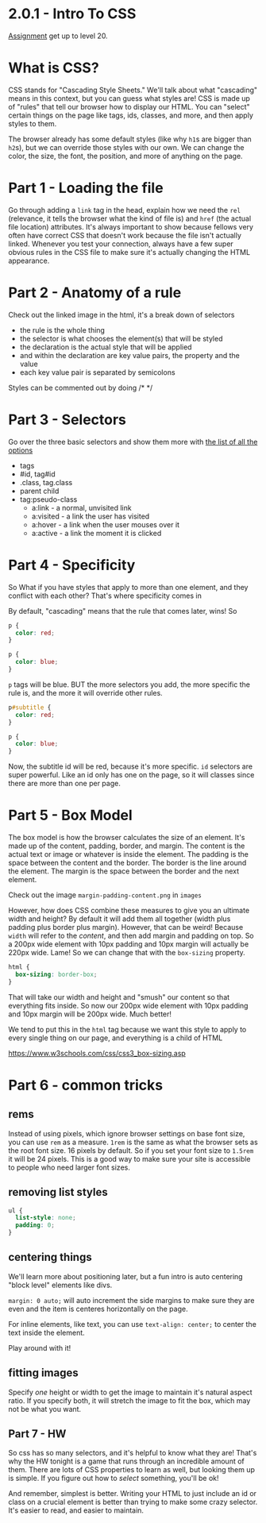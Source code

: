 # 2.0.1 - Intro To CSS

[Assignment](https://flukeout.github.io/) get up to level 20. 

# What is CSS?
CSS stands for "Cascading Style Sheets." We'll talk about what "cascading" means in this context, but you can guess what styles are! CSS is made up of "rules" that tell our browser how to display our HTML. You can "select" certain things on the page like tags, ids, classes, and more, and then apply styles to them.

The browser already has some default styles (like why `h1`s are bigger than `h2`s), but we can override those styles with our own. We can change the color, the size, the font, the position, and more of anything on the page.

# Part 1 - Loading the file
Go through adding a `link` tag in the head, explain how we need the `rel` (relevance, it tells the browser what the kind of file is) and `href` (the actual file location) attributes. It's always important to show because fellows very often have correct CSS that doesn't work because the file isn't actually linked. Whenever you test your connection, always have a few super obvious rules in the CSS file to make sure it's actually changing the HTML appearance.

# Part 2 - Anatomy of a rule
Check out the linked image in the html, it's a break down of selectors

- the rule is the whole thing
- the selector is what chooses the element(s) that will be styled
- the declaration is the actual style that will be applied
- and within the declaration are key value pairs, the property and the value
- each key value pair is separated by semicolons

Styles can be commented out by doing /* */

# Part 3 - Selectors
Go over the three basic selectors and show them more with [the list of all the options](https://www.w3schools.com/cssref/css_selectors.php)

- tags
- #id, tag#id
- .class, tag.class
- parent child
- tag:pseudo-class
  - a:link - a normal, unvisited link
  - a:visited - a link the user has visited
  - a:hover - a link when the user mouses over it
  - a:active - a link the moment it is clicked

# Part 4 - Specificity
So What if you have styles that apply to more than one element, and they conflict with each other? That's where specificity comes in

By default, "cascading" means that the rule that comes later, wins! So

```css
p {
  color: red;
}

p {
  color: blue;
}
```

`p` tags will be blue. BUT the more selectors you add, the more specific the rule is, and the more it will override other rules.

```css
p#subtitle {
  color: red;
}

p {
  color: blue;
}
```

Now, the subtitle id will be red, because it's more specific. `id` selectors are super powerful. Like an id only has one on the page, so it will classes since there are more than one per page.

# Part 5 - Box Model
The box model is how the browser calculates the size of an element. It's made up of the content, padding, border, and margin. The content is the actual text or image or whatever is inside the element. The padding is the space between the content and the border. The border is the line around the element. The margin is the space between the border and the next element.

Check out the image `margin-padding-content.png` in `images`

However, how does CSS combine these measures to give you an ultimate width and height? By default it will add them all together (width plus padding plus border plus margin). However, that can be weird! Because `width` will refer to the *content*, and then add margin and padding on top. So a 200px wide element with 10px padding and 10px margin will actually be 220px wide. Lame! So we can change that with the `box-sizing` property.

```css
html {
  box-sizing: border-box;
}
```

That will take our width and height and "smush" our content so that everything fits inside. So now our 200px wide element with 10px padding and 10px margin will be 200px wide. Much better!

We tend to put this in the `html` tag because we want this style to apply to every single thing on our page, and everything is a child of HTML

https://www.w3schools.com/css/css3_box-sizing.asp


# Part 6 - common tricks
## rems
Instead of using pixels, which ignore browser settings on base font size, you can use `rem` as a measure. `1rem` is the same as what the browser sets as the root font size. 16 pixels by default. So if you set your font size to `1.5rem` it will be 24 pixels. This is a good way to make sure your site is accessible to people who need larger font sizes.

## removing list styles

```css
ul {
  list-style: none;
  padding: 0;
}
```

## centering things
We'll learn more about positioning later, but a fun intro is auto centering "block level" elements like divs.

`margin: 0 auto;` will auto increment the side margins to make sure they are even and the item is centeres horizontally on the page.

For inline elements, like text, you can use `text-align: center;` to center the text inside the element.

Play around with it!

## fitting images
Specify *one* height or width to get the image to maintain it's natural aspect ratio. If you specify both, it will stretch the image to fit the box, which may not be what you want.

## Part 7 - HW
So css has so many selectors, and it's helpful to know what they are! That's why the HW tonight is a game that runs through an incredible amount of them. There are lots of CSS properties to learn as well, but looking them up is simple. If you figure out how to *select* something, you'll be ok!

And remember, simplest is better. Writing your HTML to just include an id or class on a crucial element is better than trying to make some crazy selector. It's easier to read, and easier to maintain.
